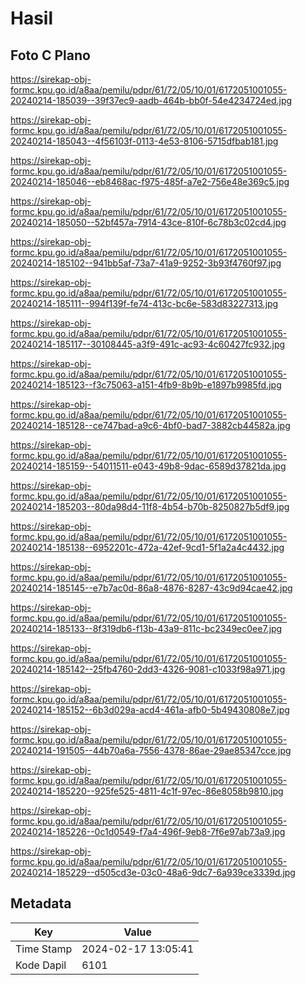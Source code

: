 # Hasil

## Foto C Plano

https://sirekap-obj-formc.kpu.go.id/a8aa/pemilu/pdpr/61/72/05/10/01/6172051001055-20240214-185039--39f37ec9-aadb-464b-bb0f-54e4234724ed.jpg

https://sirekap-obj-formc.kpu.go.id/a8aa/pemilu/pdpr/61/72/05/10/01/6172051001055-20240214-185043--4f56103f-0113-4e53-8106-5715dfbab181.jpg

https://sirekap-obj-formc.kpu.go.id/a8aa/pemilu/pdpr/61/72/05/10/01/6172051001055-20240214-185046--eb8468ac-f975-485f-a7e2-756e48e369c5.jpg

https://sirekap-obj-formc.kpu.go.id/a8aa/pemilu/pdpr/61/72/05/10/01/6172051001055-20240214-185050--52bf457a-7914-43ce-810f-6c78b3c02cd4.jpg

https://sirekap-obj-formc.kpu.go.id/a8aa/pemilu/pdpr/61/72/05/10/01/6172051001055-20240214-185102--941bb5af-73a7-41a9-9252-3b93f4760f97.jpg

https://sirekap-obj-formc.kpu.go.id/a8aa/pemilu/pdpr/61/72/05/10/01/6172051001055-20240214-185111--994f139f-fe74-413c-bc6e-583d83227313.jpg

https://sirekap-obj-formc.kpu.go.id/a8aa/pemilu/pdpr/61/72/05/10/01/6172051001055-20240214-185117--30108445-a3f9-491c-ac93-4c60427fc932.jpg

https://sirekap-obj-formc.kpu.go.id/a8aa/pemilu/pdpr/61/72/05/10/01/6172051001055-20240214-185123--f3c75063-a151-4fb9-8b9b-e1897b9985fd.jpg

https://sirekap-obj-formc.kpu.go.id/a8aa/pemilu/pdpr/61/72/05/10/01/6172051001055-20240214-185128--ce747bad-a9c6-4bf0-bad7-3882cb44582a.jpg

https://sirekap-obj-formc.kpu.go.id/a8aa/pemilu/pdpr/61/72/05/10/01/6172051001055-20240214-185159--54011511-e043-49b8-9dac-6589d37821da.jpg

https://sirekap-obj-formc.kpu.go.id/a8aa/pemilu/pdpr/61/72/05/10/01/6172051001055-20240214-185203--80da98d4-11f8-4b54-b70b-8250827b5df9.jpg

https://sirekap-obj-formc.kpu.go.id/a8aa/pemilu/pdpr/61/72/05/10/01/6172051001055-20240214-185138--6952201c-472a-42ef-9cd1-5f1a2a4c4432.jpg

https://sirekap-obj-formc.kpu.go.id/a8aa/pemilu/pdpr/61/72/05/10/01/6172051001055-20240214-185145--e7b7ac0d-86a8-4876-8287-43c9d94cae42.jpg

https://sirekap-obj-formc.kpu.go.id/a8aa/pemilu/pdpr/61/72/05/10/01/6172051001055-20240214-185133--8f319db6-f13b-43a9-811c-bc2349ec0ee7.jpg

https://sirekap-obj-formc.kpu.go.id/a8aa/pemilu/pdpr/61/72/05/10/01/6172051001055-20240214-185142--25fb4760-2dd3-4326-9081-c1033f98a971.jpg

https://sirekap-obj-formc.kpu.go.id/a8aa/pemilu/pdpr/61/72/05/10/01/6172051001055-20240214-185152--6b3d029a-acd4-461a-afb0-5b49430808e7.jpg

https://sirekap-obj-formc.kpu.go.id/a8aa/pemilu/pdpr/61/72/05/10/01/6172051001055-20240214-191505--44b70a6a-7556-4378-86ae-29ae85347cce.jpg

https://sirekap-obj-formc.kpu.go.id/a8aa/pemilu/pdpr/61/72/05/10/01/6172051001055-20240214-185220--925fe525-4811-4c1f-97ec-86e8058b9810.jpg

https://sirekap-obj-formc.kpu.go.id/a8aa/pemilu/pdpr/61/72/05/10/01/6172051001055-20240214-185226--0c1d0549-f7a4-496f-9eb8-7f6e97ab73a9.jpg

https://sirekap-obj-formc.kpu.go.id/a8aa/pemilu/pdpr/61/72/05/10/01/6172051001055-20240214-185229--d505cd3e-03c0-48a6-9dc7-6a939ce3339d.jpg


## Metadata

| Key        | Value               |
| ---------- | ------------------- |
| Time Stamp | 2024-02-17 13:05:41 |
| Kode Dapil | 6101                |



